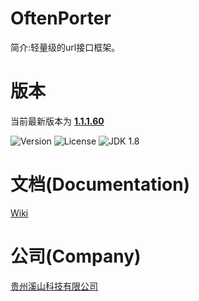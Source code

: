 # OftenPorter
简介:轻量级的url接口框架。

##
# 版本
当前最新版本为  [**1.1.1.60**](http://mvnrepository.com/artifact/com.xishankeji)

![Version](https://img.shields.io/badge/Version-1.1.1.60-brightgreen.svg)
![License](http://img.shields.io/:License-Apache2.0-blue.svg)
![JDK 1.8](https://img.shields.io/badge/JDK-1.8-green.svg)

##
# 文档(Documentation)
[Wiki](https://github.com/gzxishan/OftenPorter/wiki)

##
# 公司(Company)
[贵州溪山科技有限公司](http://www.xishankeji.com)
